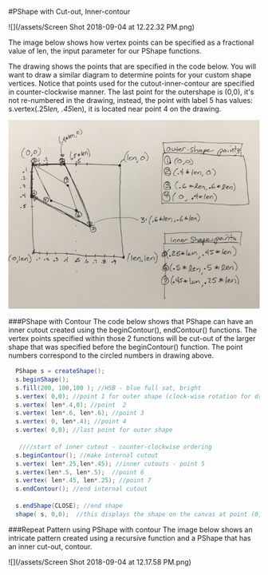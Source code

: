 #PShape with Cut-out, Inner-contour

![](/assets/Screen Shot 2018-09-04 at 12.22.32 PM.png)

The image below shows how vertex points can be specified as a fractional value of len, the input parameter for our PShape functions.

The drawing shows the points that are specified in the code below.  You will want to draw a similar diagram to determine points for your custom shape vertices.  Notice that points used for the cutout-inner-contour are specified in counter-clockwise manner. The last point for the outershape is (0,0), it's not re-numbered in the drawing, instead, the point with label 5 has values: s.vertex(.25*len, .45*len), it is located near point 4 on the drawing.

![](/assets/IMG_3079.jpg)


###PShape with Contour
The code below shows that PShape can have an inner cutout created using the beginContour(), endContour() functions.  The vertex points specified within those 2 functions will be cut-out of the larger shape that was specified before the beginContour() function. The point numbers correspond to the circled numbers in drawing above.


```java
  PShape s = createShape();
  s.beginShape();
  s.fill(200, 100,100 ); //HSB - blue full sat, bright
  s.vertex( 0,0); //point 1 for outer shape (clock-wise rotation for drawing points)
  s.vertex( len*.4,0); //point  2
  s.vertex( len*.6, len*.6); //point 3
  s.vertex( 0, len*.4); //point 4
  s.vertex( 0,0); //last point for outer shape
 
   ////start of inner cutout - counter-clockwise ordering
  s.beginContour(); //make internal cutout 
  s.vertex( len*.25,len*.45); //inner cutouts - point 5
  s.vertex(len*.5, len*.5);  //point 6
  s.vertex( len*.45, len*.25); //point 7
  s.endContour(); //end internal cutout
  
  s.endShape(CLOSE); //end shape
  shape( s, 0,0);  //this displays the shape on the canvas at point (0,0)

```
###Repeat Pattern using PShape with contour
The image below shows an intricate pattern created using a recursive function and a PShape that has an inner cut-out, contour.

![](/assets/Screen Shot 2018-09-04 at 12.17.58 PM.png)




